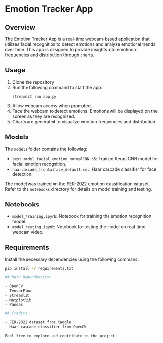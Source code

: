 # Emotion Tracker App

## Overview
The Emotion Tracker App is a real-time webcam-based application that utilizes facial recognition to detect emotions and analyze emotional trends over time. This app is designed to provide insights into emotional frequencies and distribution through charts.

## Usage
1. Clone the repository.
2. Run the following command to start the app:
    ```bash
    streamlit run app.py
    ```
3. Allow webcam access when prompted.
4. Face the webcam to detect emotions. Emotions will be displayed on the screen as they are recognized.
5. Charts are generated to visualize emotion frequencies and distribution.

## Models
The `models` folder contains the following:

- `best_model_facial_emotion_normalCNN.h5`: Trained Keras CNN model for facial emotion recognition.
- `haarcascade_frontalface_default.xml`: Haar cascade classifier for face detection.

The model was trained on the FER-2022 emotion classification dataset. Refer to the `notebooks` directory for details on model training and testing.

## Notebooks
- `model_training.ipynb`: Notebook for training the emotion recognition model.
- `model_testing.ipynb`: Notebook for testing the model on real-time webcam video.

## Requirements
Install the necessary dependencies using the following command:
```bash
pip install -r requirements.txt

## Main Dependencies:

- OpenCV
- TensorFlow
- Streamlit
- Matplotlib
- Pandas

## Credits

- FER-2022 dataset from Kaggle
- Haar cascade classifier from OpenCV

Feel free to explore and contribute to the project!
